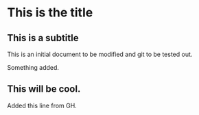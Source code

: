 # This is the title


## This is a subtitle

This is an initial document to be modified and git to be tested out.

Something added.

## This will be cool.

Added this line from GH.
